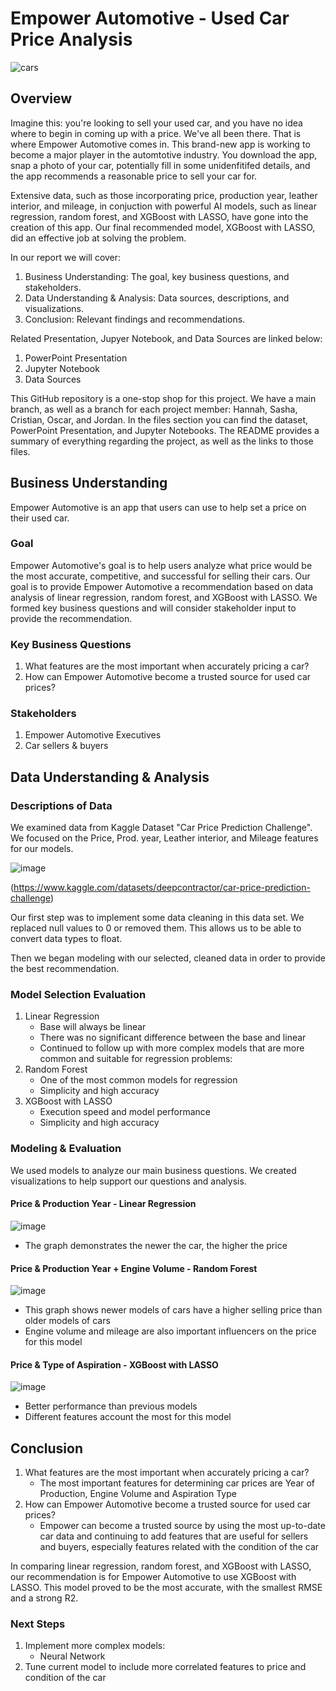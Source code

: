 # Empower Automotive - Used Car Price Analysis

![cars](https://th.bing.com/th/id/R.9afaff6944accabe5dc55f713134f5fa?rik=ha%2fls5fh6wMN2Q&riu=http%3a%2f%2fmcity.umich.edu%2fwp-content%2fuploads%2f2017%2f02%2fcar-sunrise.jpg&ehk=3ZQbYDUCnoP09vNWkQ1uj7XLQWarfDz6hUJY1pmOLy8%3d&risl=&pid=ImgRaw&r=0)

## Overview
Imagine this: you're looking to sell your used car, and you have no idea where to begin in coming up with a price. We've all been there. That is where Empower Automotive comes in. This brand-new app is working to become a major player in the automtotive industry. You download the app, snap a photo of your car, potentially fill in some unidenfitifed details, and the app recommends a reasonable price to sell your car for.

Extensive data, such as those incorporating price, production year, leather interior, and mileage, in conjuction with powerful AI models, such as linear regression, random forest, and XGBoost with LASSO, have gone into the creation of this app. Our final recommended model, XGBoost with LASSO, did an effective job at solving the problem.

In our report we will cover:
1. Business Understanding: The goal, key business questions, and stakeholders.
2. Data Understanding & Analysis: Data sources, descriptions, and visualizations.
3. Conclusion: Relevant findings and recommendations. 

Related Presentation, Jupyer Notebook, and Data Sources are linked below:
1. PowerPoint Presentation
2. Jupyter Notebook
3. Data Sources

This GitHub repository is a one-stop shop for this project. We have a main branch, as well as a branch for each project member: Hannah, Sasha, Cristian, Oscar, and Jordan. In the files section you can find the dataset, PowerPoint Presentation, and Jupyter Notebooks. The README provides a summary of everything regarding the project, as well as the links to those files.

## Business Understanding
Empower Automotive is an app that users can use to help set a price on their used car.

### Goal
Empower Automotive's goal is to help users analyze what price would be the most accurate, competitive, and successful for selling their cars. Our goal is to provide Empower Automotive a recommendation based on data analysis of linear regression, random forest, and XGBoost with LASSO. We formed key business questions and will consider stakeholder input to provide the recommendation.

### Key Business Questions
1. What features are the most important when accurately pricing a car?
2. How can Empower Automotive become a trusted source for used car prices?

### Stakeholders
1. Empower Automotive Executives
2. Car sellers & buyers

## Data Understanding & Analysis
### Descriptions of Data

We examined data from Kaggle Dataset "Car Price Prediction Challenge". We focused on the Price, Prod. year, Leather interior, and Mileage features for our models.

![image](https://github.com/omunozsanchezdeloitte/Capstone---Group-3/assets/125094602/1ef59da8-3979-461c-9d31-7db5ebd3b4eb)

(https://www.kaggle.com/datasets/deepcontractor/car-price-prediction-challenge)

Our first step was to implement some data cleaning in this data set. We replaced null values to 0 or removed them. This allows us to be able to convert data types to float.

Then we began modeling with our selected, cleaned data in order to provide the best recommendation.

### Model Selection Evaluation
1. Linear Regression
   - Base will always be linear
   - There was no significant difference between the base and linear
   * Continued to follow up with more complex models that are more common and suitable for regression problems: 
2. Random Forest
   - One of the most common models for regression
   - Simplicity and high accuracy
3. XGBoost with LASSO
   - Execution speed and model performance
   - Simplicity and high accuracy

### Modeling & Evaluation
We used models to analyze our main business questions. We created visualizations to help support our questions and analysis.

#### Price & Production Year - Linear Regression

![image](https://github.com/omunozsanchezdeloitte/Capstone---Group-3/assets/125094602/f9311b79-0935-49e8-b299-e20270a398da)

- The graph demonstrates the newer the car, the higher the price

#### Price & Production Year + Engine Volume - Random Forest

![image](https://github.com/omunozsanchezdeloitte/Capstone---Group-3/assets/125094602/8690f936-b4ee-4516-9bdf-603d8cfdc768)

- This graph shows newer models of cars have a higher selling price than older models of cars
- Engine volume and mileage are also important influencers on the price for this model

#### Price & Type of Aspiration - XGBoost with LASSO

![image](https://github.com/omunozsanchezdeloitte/Capstone---Group-3/assets/125094602/72d69825-49ad-4fd1-bfe0-06fd0c4c3e92)

- Better performance than previous models
- Different features account the most for this model

## Conclusion
1. What features are the most important when accurately pricing a car?
    - The most important features for determining car prices are Year of Production, Engine Volume and Aspiration Type
2. How can Empower Automotive become a trusted source for used car prices?
    - Empower can become a trusted source by using the most up-to-date car data and continuing to add features that are useful for sellers and buyers, especially features related with the condition of the car

In comparing linear regression, random forest, and XGBoost with LASSO, our recommendation is for Empower Automotive to use XGBoost with LASSO. This model proved to be the most accurate, with the smallest RMSE and a strong R2.

### Next Steps
1. Implement more complex models:
   - Neural Network
2. Tune current model to include more correlated features to price and condition of the car
